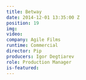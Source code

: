 ```yaml
---
title: Betway
date: 2014-12-01 13:35:00 Z
position: 19
img: 
video: 
company: Agile Films
runtime: Commercial
director: Pip
producers: Igor Degtiarev
role: Production Manager
is-featured: 
---
```


